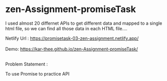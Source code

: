 # zen-Assignment-promiseTask

I used almost 20 differnet APIs to get different data and mapped to a single html file, so we can find all those data in each HTML file....

Netlify Url : https://promisetask-03-zen-assignment.netlify.app/
<br><br>
Demo: https://kar-thee.github.io/zen-Assignment-promiseTask/
<br><br>

Problem Statement : 

To use Promise to practice API

